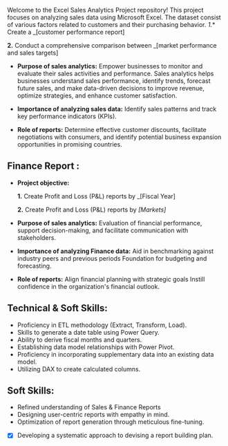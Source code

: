 Welcome to the Excel Sales Analytics Project repository! This project focuses on analyzing sales data using Microsoft Excel. The dataset consist of various factors related to customers and their purchasing behavior.
*1.** Create a _[customer performance report] 

**2.** Conduct a comprehensive comparison between _[market performance and sales targets]

- **Purpose of sales analytics:** Empower businesses to monitor and evaluate their sales activities and performance. Sales analytics helps businesses understand sales performance, identify trends, forecast future sales, and make data-driven decisions to improve revenue, optimize strategies, and enhance customer satisfaction.

- **Importance of analyzing sales data:** Identify sales patterns and track key performance indicators (KPIs).

- **Role of reports:** Determine effective customer discounts, facilitate negotiations with consumers, and identify potential business expansion opportunities in promising countries.


## Finance Report :

- **Project objective:** 

   **1.** Create Profit and Loss (P&L) reports by _[Fiscal Year]

   **2.** Create Profit and Loss (P&L) reports by _[Markets]_

- **Purpose of sales analytics:** Evaluation of financial performance, support decision-making, and facilitate communication with stakeholders.

- **Importance of analyzing Finance data:** Aid in benchmarking against industry peers and previous periods Foundation for budgeting and forecasting.

- **Role of reports:** Align financial planning with strategic goals Instill confidence in the organization's financial outlook.


## Technical & Soft Skills:
- Proficiency in ETL methodology (Extract, Transform, Load).
- Skills to generate a date table using Power Query.
- Ability to derive fiscal months and quarters.
- Establishing data model relationships with Power Pivot.
- Proficiency in incorporating supplementary data into an existing data model.
- Utilizing DAX to create calculated columns.

## Soft Skills:
- Refined understanding of Sales & Finance Reports
- Designing user-centric reports with empathy in mind.
- Optimization of report generation through meticulous fine-tuning.
- [x]	Developing a systematic approach to devising a report building plan.
